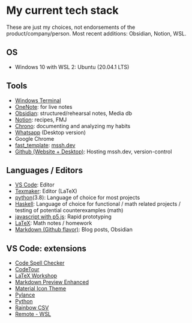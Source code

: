 # My current tech stack

These are just my choices, not endorsements of the product/company/person. Most recent additions: Obsidian, Notion, WSL.

## OS
- Windows 10 with WSL 2: Ubuntu (20.04.1 LTS)
## Tools
- [Windows Terminal](https://www.microsoft.com/en-us/p/windows-terminal/9n0dx20hk701?activetab=pivot:overviewtab) 
- [OneNote](https://www.onenote.com/): for live notes
- [Obsidian](https://obsidian.md/): structured/rehearsal notes, Media db
- [Notion](https://www.notion.so/): recipes, FMJ
- [Chrono](https://github.com/MathManuelHinz/chrono): documenting and analyzing my habits
- [Whatsapp](https://www.whatsapp.com/?lang=en) (Desktop version)
- Google Chrome
- [fast_template](https://www.fast.ai/2020/01/16/fast_template/): [mssh.dev](https://mssh.dev)
- [Github (Website + Desktop)](https://github.com/): Hosting mssh.dev, version-control    

## Languages / Editors
- [VS Code](https://code.visualstudio.com/): Editor
- [Texmaker](https://www.xm1math.net/texmaker/): Editor (LaTeX)
- [python](https://www.python.org/)(3.8): Language of choice for most projects
- [Haskell](https://www.haskell.org/): Language of choice for functional / math related projects / testing of potential counterexamples (math)
- [javascript with p5.js](https://p5js.org/): Rapid prototyping
- [LaTeX](https://www.latex-project.org/): Math notes / homework
- [Markdown (Github flavor)](https://docs.github.com/en/free-pro-team@latest/github/writing-on-github): Blog posts, Obsidian

## VS Code: extensions
- [Code Spell Checker](https://marketplace.visualstudio.com/items?itemName=streetsidesoftware.code-spell-checker)
- [CodeTour](https://marketplace.visualstudio.com/items?itemName=vsls-contrib.codetour)
- [LaTeX Workshop](https://marketplace.visualstudio.com/items?itemName=James-Yu.latex-workshop)
- [Markdown Preview Enhanced](https://marketplace.visualstudio.com/items?itemName=James-Yu.latex-workshop)
- [Material Icon Theme](https://marketplace.visualstudio.com/items?itemName=PKief.material-icon-theme)
- [Pylance](https://marketplace.visualstudio.com/items?itemName=ms-python.vscode-pylance)
- [Python](https://marketplace.visualstudio.com/items?itemName=ms-python.python)
- [Rainbow CSV](https://marketplace.visualstudio.com/items?itemName=mechatroner.rainbow-csv)
- [Remote - WSL](https://marketplace.visualstudio.com/items?itemName=ms-vscode-remote.remote-wsl)